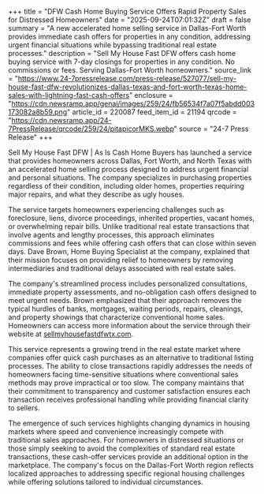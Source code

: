 +++
title = "DFW Cash Home Buying Service Offers Rapid Property Sales for Distressed Homeowners"
date = "2025-09-24T07:01:32Z"
draft = false
summary = "A new accelerated home selling service in Dallas-Fort Worth provides immediate cash offers for properties in any condition, addressing urgent financial situations while bypassing traditional real estate processes."
description = "Sell My House Fast DFW offers cash home buying service with 7-day closings for properties in any condition. No commissions or fees. Serving Dallas-Fort Worth homeowners."
source_link = "https://www.24-7pressrelease.com/press-release/527077/sell-my-house-fast-dfw-revolutionizes-dallas-texas-and-fort-worth-texas-home-sales-with-lightning-fast-cash-offers"
enclosure = "https://cdn.newsramp.app/genai/images/259/24/fb56534f7a07f5abdd003173082a8b59.png"
article_id = 220087
feed_item_id = 21194
qrcode = "https://cdn.newsramp.app/24-7PressRelease/qrcode/259/24/pitapicorMKS.webp"
source = "24-7 Press Release"
+++

<p>Sell My House Fast DFW | As Is Cash Home Buyers has launched a service that provides homeowners across Dallas, Fort Worth, and North Texas with an accelerated home selling process designed to address urgent financial and personal situations. The company specializes in purchasing properties regardless of their condition, including older homes, properties requiring major repairs, and what they describe as ugly houses.</p><p>The service targets homeowners experiencing challenges such as foreclosure, liens, divorce proceedings, inherited properties, vacant homes, or overwhelming repair bills. Unlike traditional real estate transactions that involve agents and lengthy processes, this approach eliminates commissions and fees while offering cash offers that can close within seven days. Dave Brown, Home Buying Specialist at the company, explained that their mission focuses on providing relief to homeowners by removing intermediaries and traditional delays associated with real estate sales.</p><p>The company's streamlined process includes personalized consultations, immediate property assessments, and no-obligation cash offers designed to meet urgent needs. Brown emphasized that their approach removes the typical hurdles of banks, mortgages, waiting periods, repairs, cleanings, and property showings that characterize conventional home sales. Homeowners can access more information about the service through their website at <a href="https://sellmyhousefastdfwtx.com" rel="nofollow" target="_blank">sellmyhousefastdfwtx.com</a>.</p><p>This service represents a growing trend in the real estate market where companies offer quick cash purchases as an alternative to traditional listing processes. The ability to close transactions rapidly addresses the needs of homeowners facing time-sensitive situations where conventional sales methods may prove impractical or too slow. The company maintains that their commitment to transparency and customer satisfaction ensures each transaction receives professional handling while providing financial clarity to sellers.</p><p>The emergence of such services highlights changing dynamics in housing markets where speed and convenience increasingly compete with traditional sales approaches. For homeowners in distressed situations or those simply seeking to avoid the complexities of standard real estate transactions, these cash-offer services provide an additional option in the marketplace. The company's focus on the Dallas-Fort Worth region reflects localized approaches to addressing specific regional housing challenges while offering solutions tailored to individual circumstances.</p>